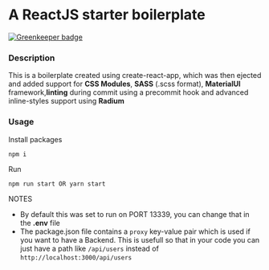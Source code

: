 # A ReactJS starter boilerplate

[![Greenkeeper badge](https://badges.greenkeeper.io/pitops/create-react-app-material-ui-starter.svg)](https://greenkeeper.io/)

### Description

This is a boilerplate created using create-react-app, which was then ejected and added support for **CSS Modules**, **SASS** (.scss format), **MaterialUI** framework,**linting** during commit using a precommit hook and advanced inline-styles support using **Radium**

### Usage 

Install packages

```
npm i
```

Run

```
npm run start OR yarn start
```

NOTES

 * By default this was set to run on PORT 13339, you can change that in the **.env** file
 * The package.json file contains a `proxy` key-value pair which is used if you want to have a Backend. This is usefull so that in your code you can just have a path like `/api/users` instead of `http://localhost:3000/api/users`
